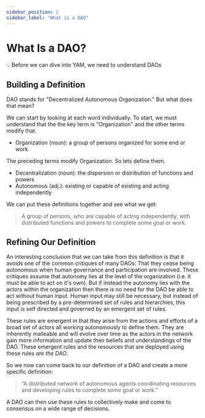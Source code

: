 ```yaml
---
sidebar_position: 2
sidebar_label: "What is a DAO"
---
```


# What Is a DAO?

<aside>
💡 Before we can dive into YAM, we need to understand DAOs

</aside>

## Building a Definition

DAO stands for "Decentralized Autonomous Organization." But what does that mean?

We can start by looking at each word individually. To start, we must understand that the the key term is "Organization" and the other terms modify that.

- Organization (noun): a group of persons organized for some end or work

The preceding terms modify Organization. So lets define them.

- Decentralization (noun): the dispersion or distribution of functions and powers
- Autonomous (adj.): existing or capable of existing and acting independently

We can put these definitions together and see what we get:

> A group of persons, who are capable of acting independently, with distributed functions and powers to complete some goal or work.
>

## Refining Our Definition

An interesting conclusion that we can take from this definition is that it avoids one of the common critiques of many DAOs: That they cease being autonomous when human governance and participation are involved. These critiques assume that autonomy lies at the level of the organization (i.e. it must be able to act on it's own). But if instead the autonomy lies with the actors within the organization then there is no need for the DAO be able to act without human input. Human input may still be necessary, but instead of being prescribed by a pre-determined set of rules and hierarchies, this input is self directed and governed by an emergent set of rules.

These rules are emergent in that they arise from the actions and efforts of a broad set of actors all working autonomously to define them. They are inherently malleable and will evolve over time as the actors in the network gain more information and update their beliefs and understandings of the DAO. These emergent rules and the resources that are deployed using these rules *are the DAO*.

So we now can come back to our definition of a DAO and create a more specific definition:

> “A distributed network of autonomous agents coordinating resources and developing rules to complete some goal or work.”
>

A DAO can then use these rules to collectively make and come to consensus on a wide range of decisions.
